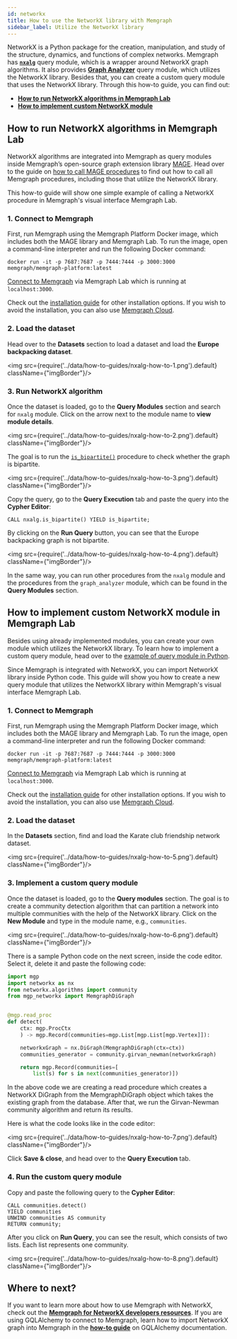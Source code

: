 ```yaml
---
id: networkx
title: How to use the NetworkX library with Memgraph
sidebar_label: Utilize the NetworkX library
---
```


NetworkX is a Python package for the creation, manipulation, and study of the structure,
dynamics, and functions of complex networks. Memgraph has [**`nxalg`**](/docs/mage/query-modules/python/nxalg) query module, which is a wrapper around NetworkX graph algorithms. It also provides **[Graph Analyzer](/mage/query-modules/python/graph-analyzer)** query module, which utilizes the NetworkX library. Besides that, you can create a custom query module that uses the NetworkX library. Through this how-to guide, you can find out:

- [**How to run NetworkX algorithms in Memgraph Lab**](#how-to-run-networkx-algorithms-in-memgraph-lab)
- [**How to implement custom NetworkX module**](#how-to-implement-custom-networkx-module)


## How to run NetworkX algorithms in Memgraph Lab

NetworkX algorithms are integrated into Memgraph as query modules inside Memgraph’s open-source graph extension library [MAGE](/docs/mage). Head over to the guide on [how to call MAGE procedures](/docs/mage/usage/calling-procedures) to find out how to call all Memgraph procedures, including those that utilize the NetworkX library.

This how-to guide will show one simple example of calling a NetworkX procedure in Memgraph's visual interface Memgraph Lab. 

### 1. Connect to Memgraph

First, run Memgraph using the Memgraph Platform Docker image, which includes both the MAGE library and Memgraph Lab. 
To run the image, open a command-line interpreter and run the following Docker command:

```
docker run -it -p 7687:7687 -p 7444:7444 -p 3000:3000 memgraph/memgraph-platform:latest
```

[Connect to Memgraph](/docs/memgraph-lab/connect-to-memgraph#connecting-to-memgraph) via Memgraph Lab which is running at `localhost:3000`. 

Check out the [installation guide](/docs/memgraph/installation) for other installation options. If you wish to avoid the installation, you can also use [Memgraph Cloud](/docs/memgraph-cloud/).

### 2. Load the dataset

Head over to the **Datasets** section to load a dataset and load the **Europe backpacking dataset**. 

<img src={require('../data/how-to-guides/nxalg-how-to-1.png').default} className={"imgBorder"}/>

### 3. Run NetworkX algorithm

Once the dataset is loaded, go to the **Query Modules** section and search for `nxalg` module. Click on the arrow next to the module name to **view module details**. 

<img src={require('../data/how-to-guides/nxalg-how-to-2.png').default} className={"imgBorder"}/>

The goal is to run the [`is_bipartite()`](/docs/mage/query-modules/python/nxalg#is_bipartite) procedure to check whether the graph is bipartite. 

<img src={require('../data/how-to-guides/nxalg-how-to-3.png').default} className={"imgBorder"}/>

Copy the query, go to the **Query Execution** tab and paste the query into the **Cypher Editor**:

```cypher 
CALL nxalg.is_bipartite() YIELD is_bipartite;
```

By clicking on the **Run Query** button, you can see that the Europe backpacking graph is not bipartite.

<img src={require('../data/how-to-guides/nxalg-how-to-4.png').default} className={"imgBorder"}/>

In the same way, you can run other procedures from the `nxalg` module and the procedures from the `graph_analyzer` module, which can be found in the **Query Modules** section.

## How to implement custom NetworkX module in Memgraph Lab

Besides using already implemented modules, you can create your own module which utilizes the NetworkX library.
To learn how to implement a custom query module, head over to the [example of query module in Python](/docs/memgraph/reference-guide/query-modules/implement-custom-query-modules/custom-query-module-example#python-api).

Since Memgraph is integrated with NetworkX, you can import NetworkX library inside Python code. This guide will show you how to create a new query module that utilizes the NetworkX library within Memgraph's visual interface Memgraph Lab.

### 1. Connect to Memgraph

First, run Memgraph using the Memgraph Platform Docker image, which includes both the MAGE library and Memgraph Lab. 
To run the image, open a command-line interpreter and run the following Docker command:

```
docker run -it -p 7687:7687 -p 7444:7444 -p 3000:3000 memgraph/memgraph-platform:latest
```

[Connect to Memgraph](/docs/memgraph-lab/connect-to-memgraph#connecting-to-memgraph) via Memgraph Lab which is running at `localhost:3000`. 

Check out the [installation guide](/docs/memgraph/installation) for other installation options. If you wish to avoid the installation, you can also use [Memgraph Cloud](/docs/memgraph-cloud/).

### 2. Load the dataset

In the **Datasets** section, find and load the Karate club friendship network dataset. 

<img src={require('../data/how-to-guides/nxalg-how-to-5.png').default} className={"imgBorder"}/>

### 3. Implement a custom query module

Once the dataset is loaded, go to the **Query modules** section. The goal is to create a community detection algorithm that can partition a network into multiple communities with the help of the NetworkX library. Click on the **New Module** and type in the module name, e.g., `communities`. 

<img src={require('../data/how-to-guides/nxalg-how-to-6.png').default} className={"imgBorder"}/>

There is a sample Python code on the next screen, inside the code editor. Select it, delete it and paste the following code:

```python
import mgp
import networkx as nx
from networkx.algorithms import community
from mgp_networkx import MemgraphDiGraph


@mgp.read_proc
def detect(
    ctx: mgp.ProcCtx
    ) -> mgp.Record(communities=mgp.List[mgp.List[mgp.Vertex]]):

    networkxGraph = nx.DiGraph(MemgraphDiGraph(ctx=ctx))
    communities_generator = community.girvan_newman(networkxGraph)

    return mgp.Record(communities=[
        list(s) for s in next(communities_generator)])
```

In the above code we are creating a read procedure which creates a NetworkX DiGraph from the MemgraphDiGraph object which takes the existing graph from the database. After that, we run the Girvan-Newman community algorithm and return its results.

Here is what the code looks like in the code editor:

<img src={require('../data/how-to-guides/nxalg-how-to-7.png').default} className={"imgBorder"}/>

Click **Save & close**, and head over to the **Query Execution** tab. 

### 4. Run the custom query module

Copy and paste the following query to the **Cypher Editor**: 

```cypher
CALL communities.detect()
YIELD communities
UNWIND communities AS community
RETURN community;
```

After you click on **Run Query**, you can see the result, which consists of two lists. Each list represents one community. 

<img src={require('../data/how-to-guides/nxalg-how-to-8.png').default} className={"imgBorder"}/>


## Where to next?

If you want to learn more about how to use Memgraph with NetworkX, check out the [**Memgraph for NetworkX developers resources**](https://memgraph.com/memgraph-for-networkx?utm_source=networkx-guide&utm_medium=referral&utm_campaign=networkx_ppp&utm_term=docs%2Bhowtoutilize&utm_content=resources). If you are using GQLAlchemy to connect to Memgraph, learn how to import NetworkX graph into Memgraph in the [**how-to guide**](/docs/gqlalchemy/how-to-guides/import-python-graphs#import-networkx-graph-into-memgraph) on GQLAlchemy documentation.
